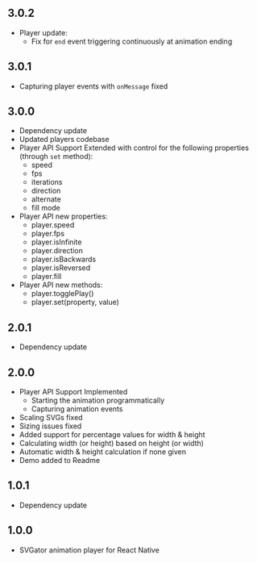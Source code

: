 ## 3.0.2
* Player update:
  * Fix for `end` event triggering continuously at animation ending

## 3.0.1
* Capturing player events with `onMessage` fixed

## 3.0.0
* Dependency update
* Updated players codebase
* Player API Support Extended with control for the following properties (through `set` method):
  * speed
  * fps
  * iterations
  * direction
  * alternate
  * fill mode
* Player API new properties:
  * player.speed
  * player.fps
  * player.isInfinite
  * player.direction
  * player.isBackwards
  * player.isReversed
  * player.fill
* Player API new methods:
  * player.togglePlay()
  * player.set(property, value)

## 2.0.1
* Dependency update

## 2.0.0
* Player API Support Implemented
    * Starting the animation programmatically
    * Capturing animation events 
* Scaling SVGs fixed
* Sizing issues fixed
* Added support for percentage values for width & height
* Calculating width (or height) based on height (or width)
* Automatic width & height calculation if none given
* Demo added to Readme

## 1.0.1

* Dependency update 

## 1.0.0

* SVGator animation player for React Native
